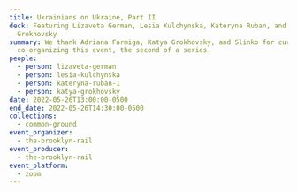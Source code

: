 ```yaml
---
title: Ukrainians on Ukraine, Part II
deck: Featuring Lizaveta German, Lesia Kulchynska, Kateryna Ruban, and Katya
  Grokhovsky
summary: We thank Adriana Farmiga, Katya Grokhovsky, and Slinko for curating and
  co-organizing this event, the second of a series.
people:
  - person: lizaveta-german
  - person: lesia-kulchynska
  - person: kateryna-ruban-1
  - person: katya-grokhovsky
date: 2022-05-26T13:00:00-0500
end_date: 2022-05-26T14:30:00-0500
collections:
  - common-ground
event_organizer:
  - the-brooklyn-rail
event_producer:
  - the-brooklyn-rail
event_platform:
  - zoom
---
```

